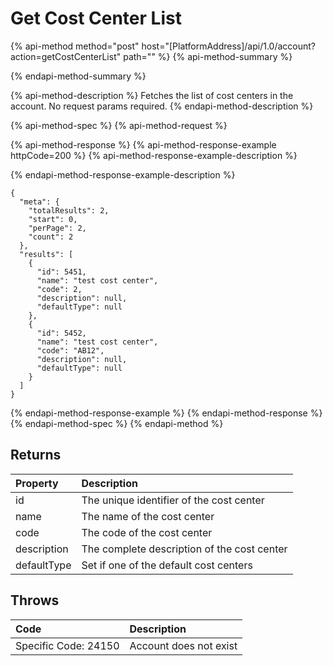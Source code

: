 # Get Cost Center List

{% api-method method="post" host="\[PlatformAddress\]/api/1.0/account?action=getCostCenterList" path="" %}
{% api-method-summary %}

{% endapi-method-summary %}

{% api-method-description %}
Fetches the list of cost centers in the account. No request params required.
{% endapi-method-description %}

{% api-method-spec %}
{% api-method-request %}

{% api-method-response %}
{% api-method-response-example httpCode=200 %}
{% api-method-response-example-description %}

{% endapi-method-response-example-description %}

```text
{
  "meta": {
    "totalResults": 2,
    "start": 0,
    "perPage": 2,
    "count": 2
  },
  "results": [
    {
      "id": 5451,
      "name": "test cost center",
      "code": 2,
      "description": null,
      "defaultType": null
    },
    {
      "id": 5452,
      "name": "test cost center",
      "code": "AB12",
      "description": null,
      "defaultType": null
    }
  ]
}
```
{% endapi-method-response-example %}
{% endapi-method-response %}
{% endapi-method-spec %}
{% endapi-method %}

## Returns

| Property | Description |
| :--- | :--- |
| id | The unique identifier of the cost center |
| name | The name of the cost center |
| code | The code of the cost center |
| description | The complete description of the cost center |
| defaultType | Set if one of the default cost centers |

## Throws

| Code | Description |
| :--- | :--- |
| Specific Code: 24150 | Account does not exist |

